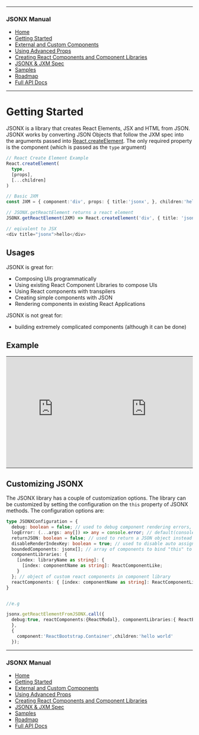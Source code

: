 <link id="viewx-style-style-0" rel="stylesheet" type="text/css" href="https://unpkg.com/highlight.js@9.18.1/styles/darkula.css">
<!-- <script src="https://unpkg.com/highlight.js@9.18.1/lib/highlight.js"> </script> -->

---
### JSONX Manual
 - [Home](https://jsonx.anydata.app)
 - [Getting Started](../getting-started/index.html)
 - [External and Custom Components](../using-external-and-custom-components/index.html)
 - [Using Advanced Props](../using-advanced-props/index.html)
 - [Creating React Components and Component Libraries](../creating-react-components-and-component-libraries/index.html)
 - [JSONX & JXM Spec](../spec/index.html)
 - [Samples](../samples/index.html)
 - [Roadmap](../roadmap/index.html)
 - [Full API Docs](../../index.html)
---

# Getting Started

JSONX is a library that creates React Elements, JSX and HTML from JSON. JSONX works by converting JSON Objects that follow the JXM spec into the arguments passed into [React.createElement](https://reactjs.org/docs/react-api.html#createelement). The only required property is the component (which is passed as the `type` argument)

```ts
// React Create Element Example
React.createElement(
  type,
  [props],
  [...children]
)

// Basic JXM
const JXM = { component:'div', props: { title:'jsonx', }, children:'hello', };

// JSONX.getReactElement returns a react element 
JSONX.getReactElement(JXM) => React.createElement('div', { title: 'jsonx', }, 'hello');

// eqivalent to JSX 
<div title="jsonx">hello</div> 
```

## Usages

JSONX is great for:
- Composing UIs programmatically
- Using existing React Component Libraries to compose UIs
- Using React components with transpilers
- Creating simple components with JSON
- Rendering components in existing React Applications

JSONX is not great for:
- building extremely complicated components (although it can be done)

## Example
<table style="border:0; width:100%">
  <tr>
    <td style="padding:0"><iframe width="100%" height="300" src="https://jsfiddle.net/yawetse/ka7ghypd/18/embedded/js,html/dark/" allowfullscreen="allowfullscreen" allowpaymentrequest frameborder="0"></iframe>
</td>
    <td style="padding:0"><iframe width="100%" height="300" src="https://jsfiddle.net/yawetse/ka7ghypd/18/embedded/result/dark/" allowfullscreen="allowfullscreen" allowpaymentrequest frameborder="0"></iframe>
</td>
  </tr>
</table>

## Customizing JSONX

The JSONX library has a couple of customization options. The library can be customized by setting the configuration on the `this` property of JSONX methods. The configuration options are:
```typescript
type JSONXConfiguration = {
  debug: boolean = false; // used to debug component rendering errors, and will send exceptions to the logError function
  logError: (...args: any[]) => any = console.error; // default(console.error) by default will log errors to console.error but you can define any custom error logging function
  returnJSON: boolean = false; // used to return a JSON object instead of React Components
  disableRenderIndexKey: boolean = true; // used to disable auto assign props.key
  boundedComponents: jsonx[]; // array of components to bind "this" to
  componentLibraries: { 
    [index: libraryName as string]: {
      [index: componentName as string]: ReactComponentLike;
    } 
  }; // object of custom react components in component library
  reactComponents: { [index: componentName as string]: ReactComponentLike } // custom react components
}


//e.g

jsonx.getReactElementFromJSONX.call({
  debug:true, reactComponents:{ReactModal}, componentLibraries:{ ReactBootstrap, Antd} //custom options bound to 'this'
  }, 
  {
    component:'ReactBootstrap.Container',children:'hello world'
  });
```
 


---
### JSONX Manual
 - [Home](https://jsonx.anydata.app)
 - [Getting Started](../getting-started/index.html)
 - [External and Custom Components](../using-external-and-custom-components/index.html)
 - [Using Advanced Props](../using-advanced-props/index.html)
 - [Creating React Components and Component Libraries](../creating-react-components-and-component-libraries/index.html)
 - [JSONX & JXM Spec](../spec/index.html)
 - [Samples](../samples/index.html)
 - [Roadmap](../roadmap/index.html)
 - [Full API Docs](../../index.html)
